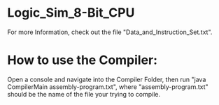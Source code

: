 # Logic_Sim_8-Bit_CPU
For more Information, check out the file "Data_and_Instruction_Set.txt".

# How to use the Compiler:
Open a console and navigate into the Compiler Folder, then run "java CompilerMain assembly-program.txt", where "assembly-program.txt" should be the name of the file your trying to compile.
